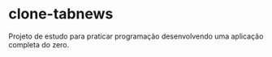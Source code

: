 # clone-tabnews
Projeto de estudo para praticar programação desenvolvendo uma aplicação completa do zero.
